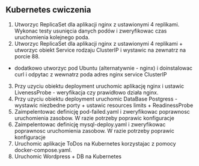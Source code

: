 ## Kubernetes cwiczenia

1. Utworzyc ReplicaSet dla aplikacji nginx z ustawionymi 4 replikami. Wykonac testy usunięcia danych podów i zweryfikowac czas uruchomienia kolejnego poda.
2. Utworzyc ReplicaSet dla aplikacji nginx z ustawionymi 4 replikami + utworzyc obiekt Service rodzaju ClusterIP i wystawic na zewnatrz na porcie 88.
- dodatkowo utworzyc pod Ubuntu (alternatywnie - nginx) i doinstalowac curl i odpytac z wewnatrz poda adres nginx service ClusterIP
3. Przy uzyciu obiektu deployment uruchomic aplikację nginx i ustawic LivenessProbe - weryfikacja czy prawidłowo działa nginx.
4. Przy uzyciu obiektu deployment uruchomic DataBase Postgress - wystawic niezbedne porty + ustawic resources limits + ReadinessProbe
5. Zaimpelentowac definicję pod-failed.yaml i zweryfikowac poprawnosc uruchomienia zasobow. W razie potrzeby poprawic konfiguracje
6. Zaimpelentowac definicję mysql-deploy.yaml i zweryfikowac poprawnosc uruchomienia zasobow. W razie potrzeby poprawic konfiguracje
7. Uruchomic aplikacje ToDos na Kubernetes korzystajac z pomocy docker-compose.yaml. 
8. Uruchomic Wordpress + DB na Kubernetes 